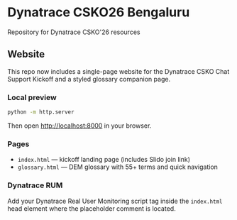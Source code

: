 # Dynatrace CSKO26 Bengaluru
Repository for Dynatrace CSKO'26 resources

## Website

This repo now includes a single-page website for the Dynatrace CSKO Chat Support Kickoff and a styled glossary companion page.

### Local preview

```bash
python -m http.server
```

Then open <http://localhost:8000> in your browser.

### Pages

- `index.html` — kickoff landing page (includes Slido join link)
- `glossary.html` — DEM glossary with 55+ terms and quick navigation

### Dynatrace RUM

Add your Dynatrace Real User Monitoring script tag inside the `index.html` head element where the placeholder comment is located.
